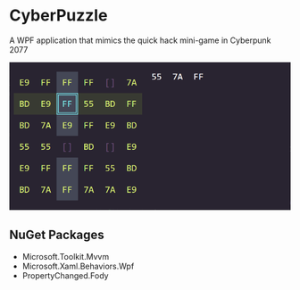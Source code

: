 # CyberPuzzle

A WPF application that mimics the quick hack mini-game in Cyberpunk 2077

![demo picture](./demo.png)

## NuGet Packages

* Microsoft.Toolkit.Mvvm
* Microsoft.Xaml.Behaviors.Wpf
* PropertyChanged.Fody
